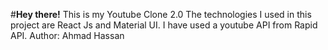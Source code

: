 #**Hey there!**
This is my Youtube Clone 2.0
The technologies I used in this project are React Js and Material UI.
I have used a youtube API from Rapid API.
Author: Ahmad Hassan
